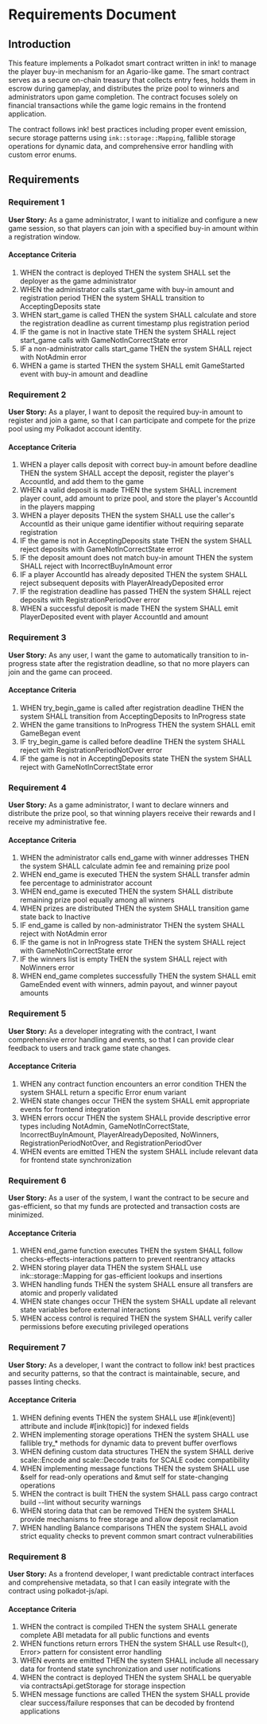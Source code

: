 # Requirements Document

## Introduction

This feature implements a Polkadot smart contract written in ink! to manage the player buy-in mechanism for an Agario-like game. The smart contract serves as a secure on-chain treasury that collects entry fees, holds them in escrow during gameplay, and distributes the prize pool to winners and administrators upon game completion. The contract focuses solely on financial transactions while the game logic remains in the frontend application.

The contract follows ink! best practices including proper event emission, secure storage patterns using `ink::storage::Mapping`, fallible storage operations for dynamic data, and comprehensive error handling with custom error enums.

## Requirements

### Requirement 1

**User Story:** As a game administrator, I want to initialize and configure a new game session, so that players can join with a specified buy-in amount within a registration window.

#### Acceptance Criteria

1. WHEN the contract is deployed THEN the system SHALL set the deployer as the game administrator
2. WHEN the administrator calls start_game with buy-in amount and registration period THEN the system SHALL transition to AcceptingDeposits state
3. WHEN start_game is called THEN the system SHALL calculate and store the registration deadline as current timestamp plus registration period
4. IF the game is not in Inactive state THEN the system SHALL reject start_game calls with GameNotInCorrectState error
5. IF a non-administrator calls start_game THEN the system SHALL reject with NotAdmin error
6. WHEN a game is started THEN the system SHALL emit GameStarted event with buy-in amount and deadline

### Requirement 2

**User Story:** As a player, I want to deposit the required buy-in amount to register and join a game, so that I can participate and compete for the prize pool using my Polkadot account identity.

#### Acceptance Criteria

1. WHEN a player calls deposit with correct buy-in amount before deadline THEN the system SHALL accept the deposit, register the player's AccountId, and add them to the game
2. WHEN a valid deposit is made THEN the system SHALL increment player count, add amount to prize pool, and store the player's AccountId in the players mapping
3. WHEN a player deposits THEN the system SHALL use the caller's AccountId as their unique game identifier without requiring separate registration
4. IF the game is not in AcceptingDeposits state THEN the system SHALL reject deposits with GameNotInCorrectState error
5. IF the deposit amount does not match buy-in amount THEN the system SHALL reject with IncorrectBuyInAmount error
6. IF a player AccountId has already deposited THEN the system SHALL reject subsequent deposits with PlayerAlreadyDeposited error
7. IF the registration deadline has passed THEN the system SHALL reject deposits with RegistrationPeriodOver error
8. WHEN a successful deposit is made THEN the system SHALL emit PlayerDeposited event with player AccountId and amount

### Requirement 3

**User Story:** As any user, I want the game to automatically transition to in-progress state after the registration deadline, so that no more players can join and the game can proceed.

#### Acceptance Criteria

1. WHEN try_begin_game is called after registration deadline THEN the system SHALL transition from AcceptingDeposits to InProgress state
2. WHEN the game transitions to InProgress THEN the system SHALL emit GameBegan event
3. IF try_begin_game is called before deadline THEN the system SHALL reject with RegistrationPeriodNotOver error
4. IF the game is not in AcceptingDeposits state THEN the system SHALL reject with GameNotInCorrectState error

### Requirement 4

**User Story:** As a game administrator, I want to declare winners and distribute the prize pool, so that winning players receive their rewards and I receive my administrative fee.

#### Acceptance Criteria

1. WHEN the administrator calls end_game with winner addresses THEN the system SHALL calculate admin fee and remaining prize pool
2. WHEN end_game is executed THEN the system SHALL transfer admin fee percentage to administrator account
3. WHEN end_game is executed THEN the system SHALL distribute remaining prize pool equally among all winners
4. WHEN prizes are distributed THEN the system SHALL transition game state back to Inactive
5. IF end_game is called by non-administrator THEN the system SHALL reject with NotAdmin error
6. IF the game is not in InProgress state THEN the system SHALL reject with GameNotInCorrectState error
7. IF the winners list is empty THEN the system SHALL reject with NoWinners error
8. WHEN end_game completes successfully THEN the system SHALL emit GameEnded event with winners, admin payout, and winner payout amounts

### Requirement 5

**User Story:** As a developer integrating with the contract, I want comprehensive error handling and events, so that I can provide clear feedback to users and track game state changes.

#### Acceptance Criteria

1. WHEN any contract function encounters an error condition THEN the system SHALL return a specific Error enum variant
2. WHEN state changes occur THEN the system SHALL emit appropriate events for frontend integration
3. WHEN errors occur THEN the system SHALL provide descriptive error types including NotAdmin, GameNotInCorrectState, IncorrectBuyInAmount, PlayerAlreadyDeposited, NoWinners, RegistrationPeriodNotOver, and RegistrationPeriodOver
4. WHEN events are emitted THEN the system SHALL include relevant data for frontend state synchronization

### Requirement 6

**User Story:** As a user of the system, I want the contract to be secure and gas-efficient, so that my funds are protected and transaction costs are minimized.

#### Acceptance Criteria

1. WHEN end_game function executes THEN the system SHALL follow checks-effects-interactions pattern to prevent reentrancy attacks
2. WHEN storing player data THEN the system SHALL use ink::storage::Mapping for gas-efficient lookups and insertions
3. WHEN handling funds THEN the system SHALL ensure all transfers are atomic and properly validated
4. WHEN state changes occur THEN the system SHALL update all relevant state variables before external interactions
5. WHEN access control is required THEN the system SHALL verify caller permissions before executing privileged operations

### Requirement 7

**User Story:** As a developer, I want the contract to follow ink! best practices and security patterns, so that the contract is maintainable, secure, and passes linting checks.

#### Acceptance Criteria

1. WHEN defining events THEN the system SHALL use #[ink(event)] attribute and include #[ink(topic)] for indexed fields
2. WHEN implementing storage operations THEN the system SHALL use fallible try_* methods for dynamic data to prevent buffer overflows
3. WHEN defining custom data structures THEN the system SHALL derive scale::Encode and scale::Decode traits for SCALE codec compatibility
4. WHEN implementing message functions THEN the system SHALL use &self for read-only operations and &mut self for state-changing operations
5. WHEN the contract is built THEN the system SHALL pass cargo contract build --lint without security warnings
6. WHEN storing data that can be removed THEN the system SHALL provide mechanisms to free storage and allow deposit reclamation
7. WHEN handling Balance comparisons THEN the system SHALL avoid strict equality checks to prevent common smart contract vulnerabilities

### Requirement 8

**User Story:** As a frontend developer, I want predictable contract interfaces and comprehensive metadata, so that I can easily integrate with the contract using polkadot-js/api.

#### Acceptance Criteria

1. WHEN the contract is compiled THEN the system SHALL generate complete ABI metadata for all public functions and events
2. WHEN functions return errors THEN the system SHALL use Result<(), Error> pattern for consistent error handling
3. WHEN events are emitted THEN the system SHALL include all necessary data for frontend state synchronization and user notifications
4. WHEN the contract is deployed THEN the system SHALL be queryable via contractsApi.getStorage for storage inspection
5. WHEN message functions are called THEN the system SHALL provide clear success/failure responses that can be decoded by frontend applications